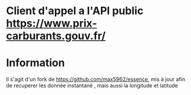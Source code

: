# Client d'appel a l'API public https://www.prix-carburants.gouv.fr/

# Information

Il s'agit d'un fork de https://github.com/max5962/essence, mis à jour afin de recuperer les donnée instantané , mais aussi la longitude et latitude
